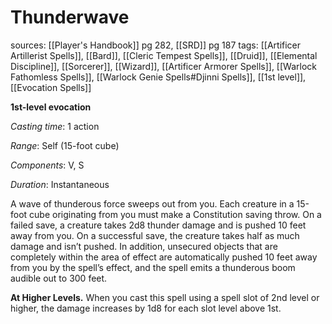 # Thunderwave
sources: [[Player's Handbook]] pg 282, [[SRD]] pg 187
tags: [[Artificer Artillerist Spells]], [[Bard]], [[Cleric Tempest Spells]], [[Druid]], [[Elemental Discipline]], [[Sorcerer]], [[Wizard]], [[Artificer Armorer Spells]], [[Warlock Fathomless Spells]], [[Warlock Genie Spells#Djinni Spells]], [[1st level]], [[Evocation Spells]]

**1st-level evocation**

*Casting time*: 1 action

*Range*: Self (15-foot cube)

*Components*: V, S

*Duration*: Instantaneous

A wave of thunderous force sweeps out from you. Each creature in a 15-foot cube originating from you must make a Constitution saving throw. On a failed save, a creature takes 2d8 thunder damage and is pushed 10 feet away from you. On a successful save, the creature takes half as much damage and isn’t pushed. In addition, unsecured objects that are completely within the area of effect are automatically pushed 10 feet away from you by the spell’s effect, and the spell emits a thunderous boom audible out to 300 feet.

**At Higher Levels.** When you cast this spell using a spell slot of 2nd level or higher, the damage increases by 1d8 for each slot level above 1st.

